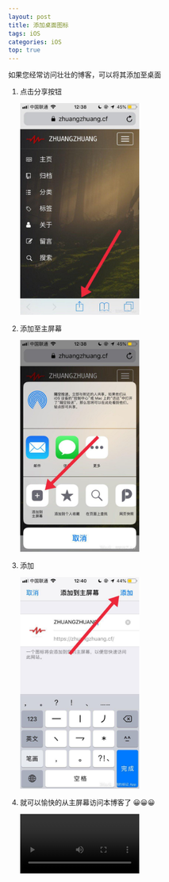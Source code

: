 ```yaml
---
layout: post
title: 添加桌面图标
tags: iOS
categories: iOS
top: true
---
```


如果您经常访问壮壮的博客，可以将其添加至桌面

<!-- more -->

1. 点击分享按钮

   <img width="50%" src="https://raw.githubusercontent.com/ydzydzydz/blogphoto/master/pwa/1.jpg" />

2. 添加至主屏幕

   <img width="50%" src="https://raw.githubusercontent.com/ydzydzydz/blogphoto/master/pwa/2.jpg" />

3. 添加

   <img width="50%" src="https://raw.githubusercontent.com/ydzydzydz/blogphoto/master/pwa/3.jpg" />

4. 就可以愉快的从主屏幕访问本博客了 😀😀😀

   <video  width="50%" src="https://raw.githubusercontent.com/ydzydzydz/blogphoto/master/pwa/4.mp4" controls="controls">
   </video>

